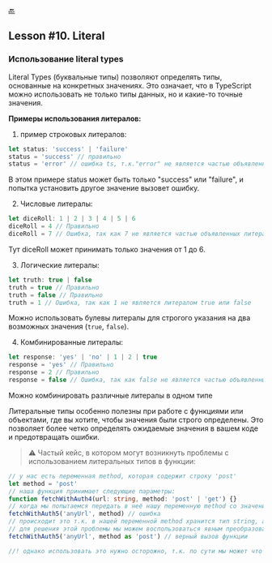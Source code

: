 [🔙](/README.md)

## Lesson #10. Literal

### Использование literal types

Literal Types (буквальные типы) позволяют определять типы, основанные на конкретных значениях. Это означает, что в TypeScript можно использовать не только типы данных, но и какие-то точные значения.

**Примеры использования литералов:**

1. пример строковых литералов:

```typescript
let status: 'success' | 'failure'
status = 'success' // правильно
status = 'error' // ошибка ts, т.к."error" не является частью объявленных литералов
```

В этом примере status может быть только "success" или "failure", и попытка установить другое значение вызовет ошибку.

2. Числовые литералы:

```typescript
let diceRoll: 1 | 2 | 3 | 4 | 5 | 6
diceRoll = 4 // Правильно
diceRoll = 7 // Ошибка, так как 7 не является частью объявленных литералов
```

Тут diceRoll может принимать только значения от 1 до 6.

3. Логические литералы:

```typescript
let truth: true | false
truth = true // Правильно
truth = false // Правильно
truth = 1 // Ошибка, так как 1 не является литералом true или false
```

Можно использовать булевы литералы для строгого указания на два возможных значения (`true`, `false`).

4. Комбинированные литералы:

```typescript
let response: 'yes' | 'no' | 1 | 2 | true
response = 'yes' // Правильно
response = 2 // Правильно
response = false // Ошибка, так как false не является частью объявленных литералов
```

Можно комбинировать различные литералы в одном типе

Литеральные типы особенно полезны при работе с функциями или объектами, где вы хотите, чтобы значения были строго определены. Это позволяет более четко определять ожидаемые значения в вашем коде и предотвращать ошибки.

> :warning: Частый кейс, в котором могут возникнуть проблемы c использованием литеральных типов в функции:

```typescript
// у нас есть переменная method, которая содержит строку 'post'
let method = 'post'
// наша функция принимает следующие параметры:
function fetchWithAuth4(url: string, method: 'post' | 'get') {}
// когда мы попытаемся передать в неё нашу переменную method со значением 'POST' мы получим typescript ошибку
fetchWithAuth5('anyUrl', method) // ошибка
// происходит это т.к. в нашей переменной method хранится тип string, а в функции fetchWithAuth5 method будет иметь литеральный тип 'post' | 'get'
// для решения этой проблемы мы можем воспользоваться явным преобразованием типов (каст):
fetchWithAuth5('anyUrl', method as 'post') // верный вызов функции

//! однако использовать это нужно осторожно, т.к. по сути мы может что угодно преобразовать в нужный нам тип и не увидеть ошибку.
```

